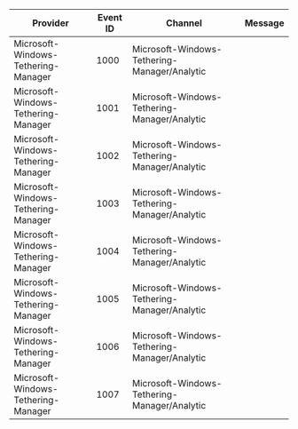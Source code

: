 Provider                             |  Event ID  |  Channel                                       |  Message
-------------------------------------|------------|------------------------------------------------|---------
Microsoft-Windows-Tethering-Manager  |  1000      |  Microsoft-Windows-Tethering-Manager/Analytic  |
Microsoft-Windows-Tethering-Manager  |  1001      |  Microsoft-Windows-Tethering-Manager/Analytic  |
Microsoft-Windows-Tethering-Manager  |  1002      |  Microsoft-Windows-Tethering-Manager/Analytic  |
Microsoft-Windows-Tethering-Manager  |  1003      |  Microsoft-Windows-Tethering-Manager/Analytic  |
Microsoft-Windows-Tethering-Manager  |  1004      |  Microsoft-Windows-Tethering-Manager/Analytic  |
Microsoft-Windows-Tethering-Manager  |  1005      |  Microsoft-Windows-Tethering-Manager/Analytic  |
Microsoft-Windows-Tethering-Manager  |  1006      |  Microsoft-Windows-Tethering-Manager/Analytic  |
Microsoft-Windows-Tethering-Manager  |  1007      |  Microsoft-Windows-Tethering-Manager/Analytic  |